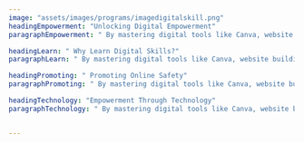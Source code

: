 ```yaml
---
image: "assets/images/programs/imagedigitalskill.png"
headingEmpowerment: "Unlocking Digital Empowerment"
paragraphEmpowerment: " By mastering digital tools like Canva, website building, social media, and mobile skills, women can unlock endless possibilities for personal and professional growth."

headingLearn: " Why Learn Digital Skills?"
paragraphLearn: " By mastering digital tools like Canva, website building, social media, and mobile skills, women can unlock endless possibilities for personal and professional growth. "

headingPromoting: " Promoting Online Safety"
paragraphPromoting: " By mastering digital tools like Canva, website building, social media, and mobile skills, women can unlock endless possibilities for personal and professional growth. "

headingTechnology: "Empowerment Through Technology"
paragraphTechnology: " By mastering digital tools like Canva, website building, social media, and mobile skills, women can unlock endless possibilities for personal and professional growth."


---
```


